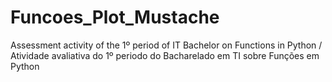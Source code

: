 # Funcoes_Plot_Mustache
Assessment activity of the 1º period of IT Bachelor on Functions in Python / Atividade avaliativa do 1º periodo do Bacharelado em TI sobre Funções em Python
